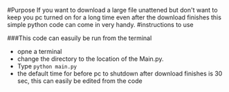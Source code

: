 #Purpose
If you want to download a large file unattened but don't want to keep you pc turned on for a long time even after the download finishes this simple python code can come in very handy.
#instructions to use

###This code can easuily be run from the terminal 

* opne a terminal
* change the directory to the location of the Main.py.
* Type `python main.py`
* the default time for before pc to shutdown after download finishes is 30 sec, this can easily be edited from the code
